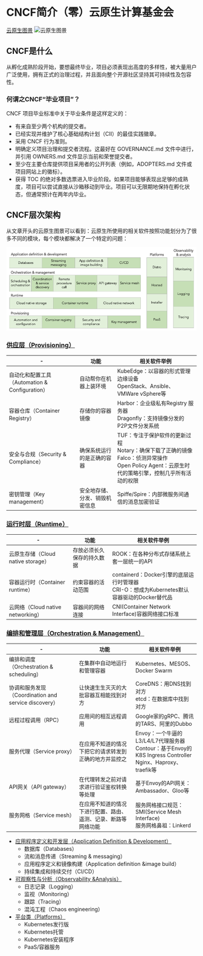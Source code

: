 # CNCF简介（零）云原生计算基金会

[云原生图景](https://landscape.cncf.io/)
![云原生图景](https://landscape.cncf.io/images/landscape.png)

## CNCF是什么

从孵化成熟阶段开始，要想最终毕业，项目必须表现出高度的多样性，被大量用户广泛使用，拥有正式的治理过程，并且面向整个开源社区坚持其可持续性及包容性。

### 何谓之CNCF“毕业项目”？

CNCF 项目毕业标准中关于毕业条件是这样定义的：

* 有来自至少两个机构的提交者。
* 已经实现并维护了核心基础结构计划（CII）的最佳实践徽章。
* 采用 CNCF 行为准则。
* 明确定义项目治理和提交者流程。这最好在 GOVERNANCE.md 文件中进行，并引用 OWNERS.md 文件显示当前和荣誉提交者。
* 至少在主要仓库提供项目采用者的公开列表（例如，ADOPTERS.md 文件或项目网站上的徽标）。
* 获得 TOC 的绝对多数选票进入毕业阶段。如果项目能够表现出足够的成熟度，项目可以尝试直接从沙箱移动到毕业。项目可以无限期地保持在孵化状态，但通常预计在两年内毕业。


## CNCF层次架构

从文章开头的云原生图景可以看到：云原生所使用的相关软件按照功能划分为了很多不同的模块，每个模块都解决了一个特定的问题：

![层次架构](i/CNCF.png)

### [供应层（Provisioning）](供应层.md)
-|功能|相关软件举例
-|-|-
自动化和配置工具（Automation & Configuration）|自动帮你在机器上装环境|KubeEdge：以容器的形式管理边缘设备<br>OpenStack、Ansible、VMWare vSphere等
容器仓库（Container Registry）|存储你的容器镜像|Harbor：企业级私有Registry 服务器<br>Dragonfly：支持镜像分发的P2P文件分发系统
安全与合规（Security & Compliance）|确保系统运行的是正确的容器|TUF：专注于保护软件的更新过程<br>Notary：确保下载了正确的镜像<br>Falco：侦测异常操作<br>Open Policy Agent：云原生时代的策略引擎，控制几乎所有活动的权限
密钥管理（Key management）|安全地存储、分发、销毁机密信息|Spiffe/Spire：内部微服务间通信的消息加密验证

### [运行时层（Runtime）](运行时层.md)
-|功能|相关软件举例
-|-|-
云原生存储（Cloud native storage）|存放必须长久保存的持久数据|ROOK：在各种分布式存储系统上套一层统一的API
容器运行时（Container runtime）|约束容器的活动范围|containerd：Docker引擎的底层运行时管理器<br>CRI-O：想成为Kubernetes默认容器驱动的Docker替代品
云网络（Cloud native networking）|容器间的网络连接|CNI(Container Network Interface)容器网络接口标准

### [编排和管理层（Orchestration & Management）](编排和管理层.md)
-|功能|相关软件举例
-|-|-
编排和调度（Orchestration & scheduling）|在集群中自动地运行和管理容器|Kubernetes、MESOS、Docker Swarm
协调和服务发现（Coordination and service discovery）|让快速生生灭灭的大批容器互相能找到对方|CoreDNS：用DNS找到对方<br>etcd：在数据库中找到对方
远程过程调用（RPC）|应用间的相互远程调用|Google家的gRPC、腾讯的TARS、阿里的Dubbo
服务代理（Service proxy）|在应用不知道的情况下把它的请求转发到正确的地方并监控之|Envoy：一个牛逼的L3/L4/L7代理服务器<br>Contour：基于Envoy的K8S Ingress Controller<br>Nginx、Haproxy、traefik等
API网关（API gateway）|在代理转发之前对请求进行验证鉴权转换等处理|基于Envoy的API网关：Ambassador、Gloo等
服务网格（Service mesh）|在应用不知道的情况下进行配置、路由、遥测、记录、断路等网络功能|服务网格接口规范：SMI(Service Mesh Interface)<br>服务网格鼻祖：Linkerd

* [应用程序定义和开发层（Application Definition & Development）](应用程序定义和开发层.md)
  * 数据库（Databases）
  * 流和消息传递（Streaming & messaging）
  * 应用程序定义和镜像构建（Application definition &image build）
  * 持续集成和持续交付（CI/CD）
* [可观察性与分析（Observability &Analysis）](可观察性与分析.md)
  * 日志记录（Logging）
  * 监视（Monitoring）
  * 跟踪（Tracing）
  * 混沌工程（Chaos engineering）
* [平台类（Platforms）](平台类.md)
  * Kubernetes发行版
  * Kubernetes托管
  * Kubernetes安装程序
  * PaaS/容器服务
